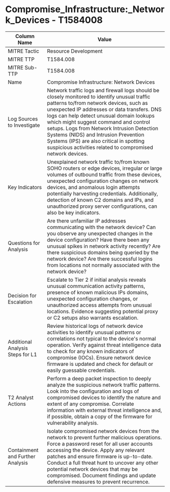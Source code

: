 # Compromise_Infrastructure:_Network_Devices - T1584008

| Column Name | Value |
|-------------|-------|
| MITRE Tactic | Resource Development |
| MITRE TTP | T1584.008 |
| MITRE Sub-TTP | T1584.008 |
| Name | Compromise Infrastructure: Network Devices |
| Log Sources to Investigate | Network traffic logs and firewall logs should be closely monitored to identify unusual traffic patterns to/from network devices, such as unexpected IP addresses or data transfers. DNS logs can help detect unusual domain lookups which might suggest command and control setups. Logs from Network Intrusion Detection Systems (NIDS) and Intrusion Prevention Systems (IPS) are also critical in spotting suspicious activities related to compromised network devices. |
| Key Indicators | Unexplained network traffic to/from known SOHO routers or edge devices, irregular or large volumes of outbound traffic from these devices, unexpected configuration changes on network devices, and anomalous login attempts potentially harvesting credentials. Additionally, detection of known C2 domains and IPs, and unauthorized proxy server configurations, can also be key indicators. |
| Questions for Analysis | Are there unfamiliar IP addresses communicating with the network device? Can you observe any unexpected changes in the device configuration? Have there been any unusual spikes in network activity recently? Are there suspicious domains being queried by the network device? Are there successful logins from locations not normally associated with the network device? |
| Decision for Escalation | Escalate to Tier 2 if initial analysis reveals unusual communication activity patterns, presence of known malicious IPs domains, unexpected configuration changes, or unauthorized access attempts from unusual locations. Evidence suggesting potential proxy or C2 setups also warrants escalation. |
| Additional Analysis Steps for L1 | Review historical logs of network device activities to identify unusual patterns or correlations not typical to the device's normal operation. Verify against threat intelligence data to check for any known indicators of compromise (IOCs). Ensure network device firmware is updated and check for default or easily guessable credentials. |
| T2 Analyst Actions | Perform a deep packet inspection to deeply analyze the suspicious network traffic patterns. Look into the configuration and logs of compromised devices to identify the nature and extent of any compromise. Correlate information with external threat intelligence and, if possible, obtain a copy of the firmware for vulnerability analysis. |
| Containment and Further Analysis | Isolate compromised network devices from the network to prevent further malicious operations. Force a password reset for all user accounts accessing the device. Apply any relevant patches and ensure firmware is up-to-date. Conduct a full threat hunt to uncover any other potential network devices that may be compromised. Document findings and update defensive measures to prevent recurrence. |
